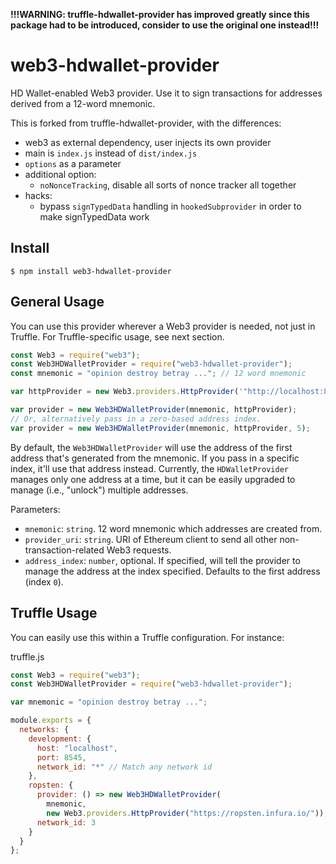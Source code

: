 **!!!WARNING: truffle-hdwallet-provider has improved greatly since this package had to be introduced, consider to use the original one instead!!!**

# web3-hdwallet-provider
HD Wallet-enabled Web3 provider. Use it to sign transactions for addresses derived from a 12-word mnemonic.

This is forked from truffle-hdwallet-provider, with the differences:

- web3 as external dependency, user injects its own provider
- main is `index.js` instead of `dist/index.js`
- `options` as a parameter
- additional option:
    - `noNonceTracking`, disable all sorts of nonce tracker all together
- hacks:
    - bypass `signTypedData` handling in `hookedSubprovider` in order to make signTypedData work

## Install

```
$ npm install web3-hdwallet-provider
```

## General Usage

You can use this provider wherever a Web3 provider is needed, not just in Truffle. For Truffle-specific usage, see next section.

```javascript
const Web3 = require("web3");
const Web3HDWalletProvider = require("web3-hdwallet-provider");
const mnemonic = "opinion destroy betray ..."; // 12 word mnemonic

var httpProvider = new Web3.providers.HttpProvider('"http://localhost:8545');

var provider = new Web3HDWalletProvider(mnemonic, httpProvider);
// Or, alternatively pass in a zero-based address index.
var provider = new Web3HDWalletProvider(mnemonic, httpProvider, 5);

```

By default, the `Web3HDWalletProvider` will use the address of the first address that's generated from the mnemonic. If you pass in a specific index, it'll use that address instead. Currently, the `HDWalletProvider` manages only one address at a time, but it can be easily upgraded to manage (i.e., "unlock") multiple addresses.

Parameters:

- `mnemonic`: `string`. 12 word mnemonic which addresses are created from.
- `provider_uri`: `string`. URI of Ethereum client to send all other non-transaction-related Web3 requests.
- `address_index`: `number`, optional. If specified, will tell the provider to manage the address at the index specified. Defaults to the first address (index `0`).

## Truffle Usage

You can easily use this within a Truffle configuration. For instance:

truffle.js
```javascript
const Web3 = require("web3");
const Web3HDWalletProvider = require("web3-hdwallet-provider");

var mnemonic = "opinion destroy betray ...";

module.exports = {
  networks: {
    development: {
      host: "localhost",
      port: 8545,
      network_id: "*" // Match any network id
    },
    ropsten: {
      provider: () => new Web3HDWalletProvider(
        mnemonic,
        new Web3.providers.HttpProvider("https://ropsten.infura.io/")),
      network_id: 3
    }
  }
};
```
